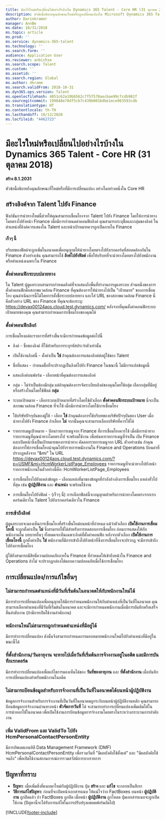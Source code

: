 ```yaml
---
title: มีอะไรใหม่หรือเปลี่ยนไปอย่างไรบ้างใน Dynamics 365 Talent - Core HR (31 ตุลาคม 2018)
description: หัวข้อนี้อธิบายคุณลักษณะใหม่หรือถูกเปลี่ยนแปลงใน Microsoft Dynamics 365 Talent - Core HR
author: Darinkramer
manager: AnnBe
ms.date: 10/31/2018
ms.topic: article
ms.prod: ''
ms.service: dynamics-365-talent
ms.technology: ''
ms.search.form: ''
audience: Application User
ms.reviewer: anbichse
ms.search.scope: Talent
ms.custom: ''
ms.assetid: ''
ms.search.region: Global
ms.author: dkrame
ms.search.validFrom: 2018-10-31
ms.dyn365.ops.version: Talent
ms.openlocfilehash: 4851c62a19bb562c7f5f578aecbae99cfcdb982f
ms.sourcegitcommit: 199848e78df5cb7c439b001bdbe1ece963593cdb
ms.translationtype: HT
ms.contentlocale: th-TH
ms.lasthandoff: 10/13/2020
ms.locfileid: "4462723"
---
```

# <a name="whats-new-or-changed-in-dynamics-365-talent---core-hr-october-31-2018"></a>มีอะไรใหม่หรือเปลี่ยนไปอย่างไรบ้างใน Dynamics 365 Talent - Core HR (31 ตุลาคม 2018)

**สร้าง 8.1.2031**

หัวข้อนี้อธิบายถึงคุณลักษณะที่ใหม่หรือที่มีการเปลี่ยนแปลง อย่างใดอย่างหนึ่งใน Core HR

## <a name="create-links-from-talent-to-finance"></a>สร้างลิงค์จาก Talent ไปยัง Finance
ฟังก์ชันการนำทางใหม่นี้ช่วยให้คุณสามารถเชื่อมโยงจาก Talent ไปยัง Finance โดยให้การนำทางโดยตรงไปยังหน้า Finance เมื่อมีการกำหนดค่าคอนฟิกลิงค์ คุณสามารถระบุชื่อและกลุ่มของลิงค์ ในตำแหน่งที่ลิงค์ควรแสดงใน Talent และหน้าเป้าหมายควรถูกเปิดภายใน Finance

#### <a name="coming-soon"></a>เร็วๆ นี้
บริบทของฟิลด์จะถูกเพิ่มในอนาคตเพื่ออนุญาตให้นำทางโดยตรงไปยังเรกคอร์ดที่สอดคล้องกันใน Finance ตัวอย่างเช่น คุณสามารถใช้ **ลิงค์ไปยังฟิลด์** เพื่อให้บริบทที่จะนำทางโดยตรงไปยังพนักงานหรือตำแหน่งเฉพาะใน Finance 

### <a name="configure-target-systems"></a>ตั้งค่าคอนฟิกระบบปลายทาง

ใน Talent ผู้ดูแลระบบสามารถกำหนดลิงค์ที่จะแสดงถึงพื้นที่ทำงานการดูแลระบบ ส่วนหนึ่งของการตั้งค่าคอนฟิกคือสภาพแวดล้อม Finance ที่คุณต้องการให้นำทางไปเป็น "เป้าหมาย" ของการเชื่อมโยง คุณดำเนินการนี้ได้โดยการตั้งชื่อระบบปลายทาง และใส่ URL ของสภาพแวดล้อม Finance นี่คือตัวอย่าง URL ของ Finance ที่คุณจะต้องระบุ: https://devax00124aos.cloud.test.dynamics.com/ หลังจากที่คุณตั้งค่าคอนฟิกระบบเป้าหมายของคุณ คุณสามารถกำหนดการเชื่อมโยงของคุณได้

### <a name="configure-links"></a>ตั้งค่าคอนฟิกลิงก์

การเชื่อมโยงแต่ละรายการที่สร้างขึ้นจะมีการกำหนดข้อมูลต่อไปนี้

- ลิงค์ - ชื่อของลิงค์ ที่ใช้สำหรับการระบุรหัสประจำตัวเท่านั้น

- เปิดใช้งานลิงค์นี้ - ตั้งค่าเป็น **ใช่** ถ้าคุณต้องการแสดงลิงค์ต่อผู้ใช้ของ Talent

- ชื่อที่แสดง - กำหนดชื่อที่จะปรากฏเป็นลิงค์ไปยัง Finance ในขณะนี้ ไม่มีการแปลข้อมูลนี้

- แสดงลิงค์บนฟอร์ม - เลือกหน้าที่คุณต้องการแสดงลิงค์

- กลุ่ม - ไม่จำเป็นต้องมีกลุ่ม แต่ถ้าคุณต้องการจัดระเบียบลิงค์ของคุณโดยใช้กลุ่ม เลือกกลุ่มที่มีอยู่ หรือสร้างใหม่โดยใช้ฟิลด์ **กลุ่ม**

- ระบบเป้าหมาย - เลือกระบบเป้าหมายที่สร้างโดยใช้ตัวเลือก **ตั้งค่าคอนฟิกระบบเป้าหมาย** นี่จะเป็นสภาพแวดล้อม Finance ที่จะใช้ เมื่อมีการนำทางโดยใช้การเชื่อมโยง

- ใช้บริษัทปัจจุบันของผู้ใช้ - เลือก **ใช่** ถ้าคุณต้องการใช้บริบทของบริษัทปัจจุบันของ User เมื่อนำทางไปยัง Finance ถ้าเลือก **ไม่** จากนั้นคุณจะสามารถเลือกบริษัทที่ควรใช้ได้

- รายการเมนูเป้าหมาย - ป้อนรายการเมนูจาก Finance ที่การเชื่อมโยงควรใช้ เมื่อมีการนำทาง รายการเมนูที่คุณนำทางโดยตรงไป จะพร้อมใช้งาน เพื่อค้นหารายการเมนูที่จำเป็น เปิด Finance และเปิดหน้าซึ่งเป็นเป้าหมายของการนำทาง คัดลอกรายการเมนูจาก URL ตัวอย่างเช่น ถ้าคุณต้องการให้การเชื่อมโยงนำคุณไปยังรายการพนักงานใน Finance and Operations ป้อนค่าที่ปรากฏหลังจาก "&mi" ใน URL https://devax00124aos.cloud.test.dynamics.com/?p=USMF&mi=HcmWorkerListPage_Employees รายการเมนูที่จะนำทางไปยังหน้ารายการพนักงานในตัวอย่างนี้คือ: HcmWorkerListPage_Employees

- การเชื่อมโยงไปยังแหล่งข้อมูล - เลือกแหล่งที่มาของข้อมูลที่กำลังอ้างอิงการเชื่อมโยง แหล่งทั่วไปที่สุด เช่น **ผู้ปฏิบัติงาน** และ **ตำแหน่ง** จะพร้อมใช้งาน

- การเชื่อมโยงไปยังฟิลด์ - (เร็วๆ นี้) การเลือกฟิลด์นี้จะอนุญาตสำหรับการนำทางโดยตรงจากเรกคอร์ดเดียวใน Talent ไปยังเรกคอร์ดเดียวใน Finance

### <a name="access-to-links"></a>การเข้าถึงลิงค์

ผู้ดูแลระบบจะมองเห็นการเชื่อมโยงที่สร้างขึ้นใหม่บนหน้าที่กำหนด แม้ว่าตัวเลือก **เปิดใช้งานการเชื่อมโยงนี้** จะถูกตั้งค่าเป็น **ไม่** ซึ่งสามารถใช้ได้สำหรับการทดสอบการเชื่อมโยง ก่อนการแสดงให้กับพนักงานอื่น บทบาทอื่นๆ ทั้งหมดจะเห็นเฉพาะลิงค์ที่ตั้งค่าคอนฟิก หลังจากตัวเลือก **เปิดใช้งานการเชื่อมโยงนี้** ถูกตั้งค่าเป็น **ใช่** พนักงานที่มีการเข้าถึงไปยังหน้าที่ซึ่งการเชื่อมโยงจะปรากฏ จะมีการเข้าถึงไปยังการเชื่อมโยง

ผู้ใช้ยังสามารถมีสิทธิ์ความปลอดภัยภายใน Finance ที่กำหนดให้เข้าถึงหน้าใน Finance and Operations ถ้าไม่ จะปรากฏกล่องโต้ตอบความปลอดภัยเมื่อใช้การเชื่อมโยง


## <a name="other-changesfixes"></a>การเปลี่ยนแปลง/การแก้ไขอื่นๆ

### <a name="positions-with-a-future-start-date-cannot-be-assigned-to-a-new-employee"></a>ไม่สามารถกำหนดตำแหน่งที่มีวันที่เริ่มต้นในอนาคตให้กับพนักงานใหม่ได้

มีการทำการเปลี่ยนแปลงเพื่ออนุญาตให้มีการกำหนดพนักงานให้กับตำแหน่งที่เป็นวันที่ในอนาคต คุณสามารถเลือกตำแหน่งที่มีวันที่เริ่มต้นในอนาคต และจะมีการกำหนดพนักงานเมื่อมีการบันทึกหรือเสร็จสิ้นลำดับงาน (ถ้ามีการเปิดใช้งานลำดับงาน)

### <a name="new-employee-cannot-be-assigned-existing-position"></a>พนักงานใหม่ไม่สามารถถูกกำหนดตำแหน่งที่มีอยู่ได้

มีการทำการเปลี่ยนแปลง ดังนั้นจึงสามารถกำหนดการมอบหมายพนักงานใหม่ไปยังตำแหน่งที่มีอยู่ในขณะนี้ได้

### <a name="seniority-dateoffice-location-disappears-when-the-employment-start-date-is-in-the-past-and-the-record-is-saved"></a>ที่ตั้งสำนักงาน/วันอายุงาน จะหายไปเมื่อวันที่เริ่มต้นการจ้างงานอยู่ในอดีต และมีการบันทึกเรกคอร์ด

มีการทำการเปลี่ยนแปลงเพื่อแก้ไขการมองเห็นได้ของ **วันที่ของอายุงาน** และ **ที่ตั้งสำนักงาน** เมื่อบันทึกการเปลี่ยนแปลงสำหรับพนักงานในอดีต

### <a name="cant-enter-data-for-future-dated-employments-on-the-worker-page"></a>ไม่สามารถป้อนข้อมูลสำหรับการจ้างงานที่เป็นวันที่ในอนาคตได้บนหน้าผู้ปฏิบัติงาน

ข้อมูลการจ้างงานสำหรับการจ้างงานที่เป็นวันที่ในอนาคตถูกระงับบนหน้าผู้ปฏิบัติงานหลัก คุณสามารถป้อนข้อมูลการจ้างงานผ่านทางหน้า **ตัวจัดการวันที่** ได้ จะสามารถทำการเปลี่ยนแปลงเพิ่มเติมได้ในการนำออกใช้ในอนาคต เพื่อเปิดใช้งานการป้อนข้อมูลการจ้างงานโดยตรงในระหว่างกระบวนการลำดับงาน

### <a name="add-validfrom-and-validto-to-hcmpersonalcontactpersonentity"></a>เพิ่ม ValidFrom และ ValidTo ไปยัง HcmPersonalContactPersonEntity

มีการอัพเดตเอนทิตี Data Management Framework (DMF) HcmPersonalContactPersonEntity เพื่อรวมวันที่ "มีผลบังคับใช้ตั้งแต่" และ "มีผลบังคับใช้จนถึง" เพื่อเปิดใช้งานสถานการณ์การรวมสวัสดิการบางรายการ 

## <a name="known-issue"></a>ปัญหาที่ทราบ
- **ปัญหา**: เมื่อเพิ่มสิ่งที่แนบมาใหม่กับผู้ปฏิบัติงาน ปุ่ม **สร้าง** และ **แก้ไข** จะกลายเป็นสีเทา 
- **วิธีการแก้ไขปัญหา:** ก่อนที่จะเปิดหน้าเอกสารแนบ ให้แน่ใจว่าก FactBoxes บนหน้า **ผู้ปฏิบัติงาน** ถูกปิดแล้ว ถ้า FactBoxes ถูกปิด เมื่อหน้า **ผู้ปฏิบัติงาน** ถูกโหลด ปุ่มเอกสารแนบจะถูกเปิดใช้งาน (ปัญหานี้จะได้รับการแก้ไขในการปรับปรุงแพลตฟอร์มถัดไป)


[!INCLUDE[footer-include](../includes/footer-banner.md)]